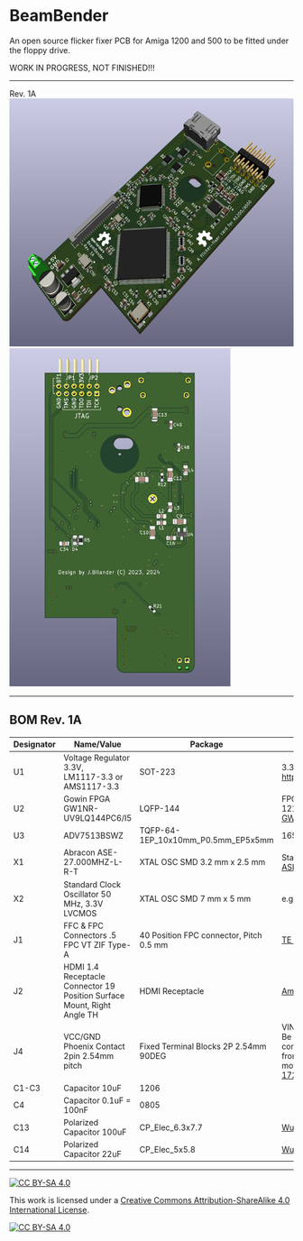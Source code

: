 # BeamBender
An open source flicker fixer PCB for Amiga 1200 and 500 to be fitted under the floppy drive.

WORK IN PROGRESS, NOT FINISHED!!!

***

Rev. 1A
<br />
<a href="images/BeamBender_flicker-fixer_A1200-A500_pic1.png">
<img src="images/BeamBender_flicker-fixer_A1200-A500_pic1.png" width="598" height="440">
</a>
<br />
<a href="images/BeamBender_flicker-fixer_A1200-A500_pic2.png">
<img src="images/BeamBender_flicker-fixer_A1200-A500_pic2.png" width="392" height="600">
</a>

***

BOM Rev. 1A
---------
Designator  | Name/Value   | Package | Notes
-|-|-|-|
U1 | Voltage Regulator 3.3V, <br /> LM1117-3.3 or <br /> AMS1117-3.3 | SOT-223 | 3.3V 1A Low Drop-Out (LDO) Voltage regulator. https://www.aliexpress.com/item/32869037691.html
U2 | Gowin FPGA GW1NR-UV9LQ144PC6/I5 | LQFP-144 | FPGA - Field Programmable Gate Array, 8640 LE, 121 I/O, Embedded 64Mbit 16-bit PSRAM <br /> [GW1NR-UV9LQ144PC6/I5](https://www.mouser.com/ProductDetail/192-1NRUV9LQ144PC6I5)
U3 | ADV7513BSWZ | TQFP-64-1EP_10x10mm_P0.5mm_EP5x5mm | 165 MHz High Performance HDMI Transmitter
X1 | Abracon ASE-27.000MHZ-L-R-T | XTAL OSC SMD 3.2 mm x 2.5 mm | Standard Clock Oscillator XO 27MHZ CMOS SMD [ASE-27.000MHZ-L-R-T](https://www.mouser.com/ProductDetail/815-ASE-27.000-LR-T)
X2 | Standard Clock Oscillator 50 MHz, 3.3V LVCMOS | XTAL OSC SMD 7 mm x 5 mm | e.g. [FN5000109](https://www.mouser.com/ProductDetail/729-FN5000109) or [LH736050](https://www.mouser.com/ProductDetail/972-LH736050.000000I)
J1 | FFC & FPC Connectors .5 FPC VT ZIF Type-A | 40 Position FPC connector, Pitch 0.5 mm | [TE Connectivity 4-1734742-0](https://www.mouser.com/ProductDetail/571-4-1734742-0)
J2 | HDMI 1.4 Receptacle Connector 19 Position Surface Mount, Right Angle TH | HDMI Receptacle | [Amphenol 10029449-111RLF](https://www.mouser.com/ProductDetail/649-10029449-111RLF)
J4 | VCC/GND Phoenix Contact 2pin 2.54mm pitch | Fixed Terminal Blocks 2P 2.54mm 90DEG | VIN +5V <br /> Be careful with orientation, check polarity BEFORE connecting anything here. You can take +5V/GND from internal floppy header pins on Amiga motherboard.<br />[1725656](https://www.mouser.com/ProductDetail/651-1725656) or [Aliexpress](https://www.aliexpress.com/item/1005001677869988.html)
C1-C3 | Capacitor 10uF | 1206 |
C4 | Capacitor 0.1uF = 100nF | 0805 |
C13 | Polarized Capacitor 100uF | CP_Elec_6.3x7.7 | [Wurth SMD WCAP-AS5H 100uF](https://www.mouser.com/ProductDetail/710-865230245004)
C14 | Polarized Capacitor 22uF | CP_Elec_5x5.8 | [Wurth SMD WCAP-AS5H 22uF](https://www.mouser.com/ProductDetail/710-865230342002)

***


[![CC BY-SA 4.0][cc-by-sa-shield]][cc-by-sa]

This work is licensed under a
[Creative Commons Attribution-ShareAlike 4.0 International License][cc-by-sa].

[![CC BY-SA 4.0][cc-by-sa-image]][cc-by-sa]

[cc-by-sa]: http://creativecommons.org/licenses/by-sa/4.0/
[cc-by-sa-image]: https://licensebuttons.net/l/by-sa/4.0/88x31.png
[cc-by-sa-shield]: https://img.shields.io/badge/License-CC%20BY--SA%204.0-lightgrey.svg
